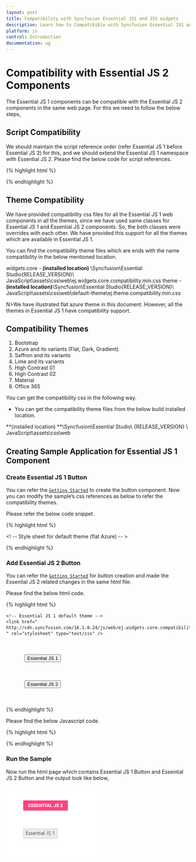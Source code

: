 ```yaml
---
layout: post
title: Compatibility with Syncfusion Essential JS1 and JS2 widgets
description: Learn how to Compatibible with Syncfusion Essential JS1 and JS2 widgets.
platform: js
control: Introduction
documentation: ug
---
```


# Compatibility with Essential JS 2 Components

The Essential JS 1 components can be compatible with the Essential JS 2 components in the same web page. For this we need to follow the below steps,


## Script Compatibility

We should maintain the script reference order (refer Essential JS 1 before Essential JS 2) for this, and we should extend the Essential JS 1 namespace with Essential JS 2.
Please find the below code for script references.

{% highlight html %}

<!-- Essential JS 1 script -->
<script src="//cdn.syncfusion.com/15.4.0.17/js/web/ej.web.all.min.js"></script>
<!-- Essential JS 2 script -->
<script src="//cdn.syncfusion.com/ej2/dist/ej2.min.js" type="text/javascript"></script>
<script>
    //Extend ej namespace with Syncfusion
      $.extend(ej, Syncfusion)
</script>

{% endhighlight %}


## Theme Compatibility

We have provided compatibility css files for all the Essential JS 1 web components in all the themes, since we have used same classes for Essential JS 1 and Essential JS 2 components. So, the both classes were overrides with each other. We have provided this support for all the themes which are available in Essential JS 1. 

You can find the compatibility theme files which are ends with the name compatibility in the below mentioned location.

widgets.core - **(installed location)** \Syncfusion\Essential Studio\{RELEASE_VERSION}\ JavaScript\assets\css\web\ej.widgets.core.compatibility.min.css
theme - **(installed location)**\Syncfusion\Essential Studio\{RELEASE_VERSION}\ JavaScript\assets\css\web\default-theme\ej.theme.compatibility.min.css

N>We have illustrated flat azure theme in this document. However, all the themes in Essential JS 1 have compatibility support.


## Compatibility Themes

1.	Bootstrap
2.	Azure and its variants (Flat, Dark, Gradient)
3.	Saffron and its variants
4.	Lime and its variants
5.	High Contrast 01
6.	High Contrast 02
7.	Material
8.	Office 365

You can get the compatibility css in the following way.

*	You can get the compatibility theme files from the below build installed location.

**(installed location) **\Syncfusion\Essential Studio\ {RELEASE_VERSION} \ JavaScript\assets\css\web


## Creating Sample Application for Essential JS 1 Component


### Create Essential JS 1 Button

You can refer the [`Getting Started`](https://help.syncfusion.com/js/button/getting-started#create-button-widget) to create the button component. Now you can modify the sample’s css references as below to refer the compatibility themes.

Please refer the below code snippet.

{% highlight html %}

<! -- Style sheet for default theme (flat Azure) -- >
<link href="http://cdn.syncfusion.com/16.1.0.24/js/web/ej.widgets.core.compatibility.min.css" rel="stylesheet" />
<link href="http://cdn.syncfusion.com/16.1.0.24/js/web/default-theme/ej.theme.compatibility.min.css" rel="stylesheet" />

{% endhighlight %}


### Add Essential JS 2 Button

You can refer the [`Getting Started`](http://npmci.syncfusion.com/production/documentation/getting-started/JavaScript-ES5.html?lang=es5) for button creation and made the Essential JS 2 related changes in the same html file.

Please find the below html code.

{% highlight html %}

<!DOCTYPE html>
<html xmlns="http://www.w3.org/1999/xhtml">

<head>
    <title>Essential JS 2 - Essential JS 1</title>

    <!-- Essential JS 1 default theme -->
    <link href=" http://cdn.syncfusion.com/16.1.0.24/js/web/ej.widgets.core.compatibility.min.css " rel="stylesheet" type="text/css" />
<link href=" http://cdn.syncfusion.com/16.1.0.24/js/web/default-theme/ej.theme.compatibility.min.css " rel="stylesheet" type="text/css" />
    <!-- Essential JS 2 material theme -->
    <link href="https://cdn.syncfusion.com/ej2/styles/compatibility/material.css" rel="stylesheet" type="text/css" />
    <!-- Essential JS 1 scripts -->
    <script src="https://cdn.syncfusion.com/16.1.0.24/js/assets/external/jquery-1.10.2.min.js" type="text/javascript"></script>
    <script src="https://cdn.syncfusion.com/16.1.0.24/js/assets/external/jquery.easing.1.3.min.js" type="text/javascript"></script>
    <script src=" https://cdn.syncfusion.com/16.1.0.24/js/web/ej.web.all.min.js" type="text/javascript"></script>
    <!-- Essential JS 2 script -->
    <script src=" https://cdn.syncfusion.com/ej2/dist/ej2.min.js" type="text/javascript"></script>
</head>

<body>
    <div style="margin: 50px;">
        <!-- Add HTML Button element for Essential JS 1 -->
        <button id="btn1">Essential JS 1</button>
    </div>
    <div style="margin: 50px;">
        <!-- Add HTML Button element for Essential JS 2 -->
        <button id="btn2">Essential JS 2</button>
    </div>
</body>

</html>

{% endhighlight %}

Please find the below Javascript code.

{% highlight html %}

<script>
   // Extend ej namespace with Syncfusion
   $.extend(ej, Syncfusion);
   // Initialize Essential JS 1 JavaScript Button component
   $("#btn1").ejButton();
   // Initialize Essential JS 2 JavaScript Button component
   var button = new ej.buttons.Button({});
   button.appendTo('#btn2');
</script>

{% endhighlight %}


### Run the Sample

Now run the html page which contains Essential JS 1 Button and Essential JS 2 Button and the output look like below,

![](compatibility_images/compatibility.png)